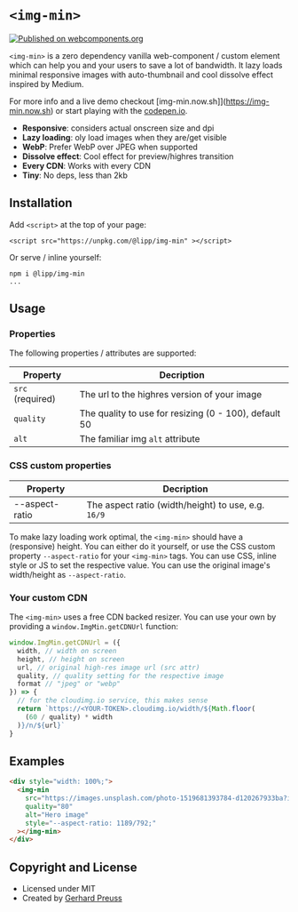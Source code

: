 # `<img-min>`

[![Published on webcomponents.org](https://img.shields.io/badge/webcomponents.org-published-blue.svg)](https://www.webcomponents.org/element/owner/my-element)

`<img-min>` is a zero dependency vanilla web-component / custom element which can help you and your users to save a lot of bandwidth. It lazy loads minimal responsive images with auto-thumbnail and cool dissolve effect inspired by Medium.

For more info and a live demo checkout [img-min.now.sh]](https://img-min.now.sh) or start playing with the [codepen.io](https://codepen.io/lipp/pen/Rqerbq).

- **Responsive**: considers actual onscreen size and dpi
- **Lazy loading**: oly load images when they are/get visible
- **WebP**: Prefer WebP over JPEG when supported
- **Dissolve effect**: Cool effect for preview/highres transition
- **Every CDN**: Works with every CDN
- **Tiny**: No deps, less than 2kb

## Installation

Add `<script>` at the top of your page:

```
<script src="https://unpkg.com/@lipp/img-min" ></script>
```

Or serve / inline yourself:

```
npm i @lipp/img-min
...
```

## Usage

### Properties

The following properties / attributes are supported:

| Property         | Decription                                            |
| ---------------- | ----------------------------------------------------- |
| `src` (required) | The url to the highres version of your image          |
| `quality`        | The quality to use for resizing (0 - 100), default 50 |
| `alt`            | The familiar img `alt` attribute                      |

### CSS custom properties

| Property       | Decription                                          |
| -------------- | --------------------------------------------------- |
| --aspect-ratio | The aspect ratio (width/height) to use, e.g. `16/9` |

To make lazy loading work optimal, the `<img-min>` should have a (responsive)
height. You can either do it yourself, or use the CSS custom property
`--aspect-ratio` for your `<img-min>` tags. You can use CSS, inline style or
JS to set the respective value. You can use the original image's width/height as
`--aspect-ratio`.

### Your custom CDN

The `<img-min>` uses a free CDN backed resizer. You can use your own by providing a `window.ImgMin.getCDNUrl` function:

```js
window.ImgMin.getCDNUrl = ({
  width, // width on screen
  height, // height on screen
  url, // original high-res image url (src attr)
  quality, // quality setting for the respective image
  format // "jpeg" or "webp"
}) => {
  // for the cloudimg.io service, this makes sense
  return `https://<YOUR-TOKEN>.cloudimg.io/width/${Math.floor(
    (60 / quality) * width
  )}/n/${url}`
}
```

## Examples

<!--
```
<custom-element-demo>
  <template>
    <script src="dist/index.min.js"></script>
  </template>
</custom-element-demo>
```
-->

```html
<div style="width: 100%;">
  <img-min
    src="https://images.unsplash.com/photo-1519681393784-d120267933ba?ixlib=rb-0.3.5&ixid=eyJhcHBfaWQiOjEyMDd9&s=9e2448175103d36c873e2511d112d339&auto=format&fit=crop&w=1350&q=80"
    quality="80"
    alt="Hero image"
    style="--aspect-ratio: 1189/792;"
  ></img-min>
</div>
```

## Copyright and License

- Licensed under MIT
- Created by [Gerhard Preuss](https://github.com/lipp)
